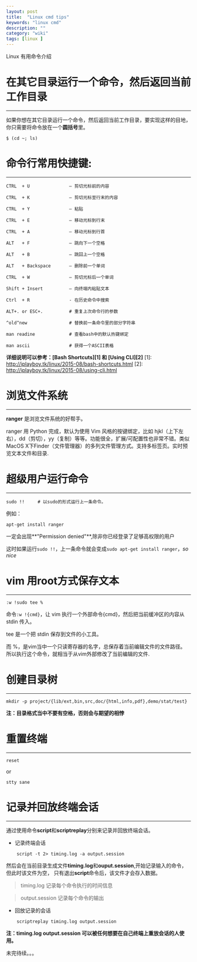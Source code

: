 ```yaml
---
layout: post
title:  "Linux cmd tips"
keywords: "linux cmd"
description: ""
category: "wiki" 
tags: [linux ]
---
```


Linux 有用命令介绍 

<!-- more -->

**在其它目录运行一个命令，然后返回当前工作目录**
===

---

如果你想在其它目录运行一个命令，然后返回当前工作目录，要实现这样的目地，你只需要将命令放在一个**圆括号**里。

	$ (cd ~; ls)

**命令行常用快捷键:**
===

---

	CTRL  + U				– 剪切光标前的内容

	CTRL  + K 				– 剪切光标至行末的内容

	CTRL  + Y 				– 粘贴

	CTRL  + E 				– 移动光标到行末

	CTRL  + A 				– 移动光标到行首

	ALT   + F 				– 跳向下一个空格

	ALT   + B 				– 跳回上一个空格

	ALT   + Backspace		– 删除前一个单词

	CTRL  + W				– 剪切光标后一个单词

	Shift + Insert			– 向终端内粘贴文本

	Ctrl  + R				- 在历史命令中搜索

	ALT+. or ESC+.			# 重复上次命令行的参数

	^old^new				# 替换前一条命令里的部分字符串

	man readine				# 查看bash中的默认热键绑定

	man ascii				# 获得一个ASCII表格


**详细说明可以参考：[Bash Shortcuts][1] 和 [Using CLI][2]**
[1]: http://iplayboy.tk/linux/2015-08/bash-shortcuts.html
[2]: http://iplayboy.tk/linux/2015-08/using-cli.html

**浏览文件系统**
===
---
**ranger** 是浏览文件系统的好帮手。

ranger 用 Python 完成，默认为使用 Vim 风格的按键绑定，比如 hjkl（上下左右），dd（剪切），yy（复制）等等。功能很全，扩展/可配置性也非常不错。类似MacOS X下Finder（文件管理器）的多列文件管理方式。支持多标签页。实时预览文本文件和目录.

**超级用户运行命令**
===
---

	sudo !!		# 以sudo的形式运行上一条命令。

例如：

	apt-get install ranger

一定会出现**"Permission denied"**,除非你已经登录了足够高权限的用户

这时如果运行`sudo !!`，上一条命令就会变成`sudo apt-get install ranger`，*so nice*

**vim 用root方式保存文本**
===
---

	:w !sudo tee %	

命令`:w !{cmd}`，让 vim 执行一个外部命令{cmd}，然后把当前缓冲区的内容从 stdin 传入。

tee 是一个把 stdin 保存到文件的小工具。

而 %，是vim当中一个只读寄存器的名字，总保存着当前编辑文件的文件路径。
所以执行这个命令，就相当于从vim外部修改了当前编辑的文件.
	
**创建目录树**
===
---
	mkdir -p project/{lib/ext,bin,src,doc/{html,info,pdf},demo/stat/test}

**注：目录格式当中不要有空格，否则会与期望的相悖**

**重置终端**
===

---

	reset 

or 

	stty sane

**记录并回放终端会话**
===

---

通过使用命令**script**和**scriptreplay**分别来记录并回放终端会话。

- 记录终端会话

```
	script -t 2> timing.log -a output.session
```

然后会在当前目录生成文件**timing.log**和**ouput.session**,开始记录输入的命令，但此时该文件为空，
只有退出**script**命令后，该文件才会存入数据。

> timing.log 记录每个命令执行的时间信息

> output.session  记录每个命令的输出

- 回放记录的会话

```
	scriptreplay timing.log output.session
```

**注：timing.log output.session 可以被任何想要在自己终端上重放会话的人使用。**


未完待续。。。

